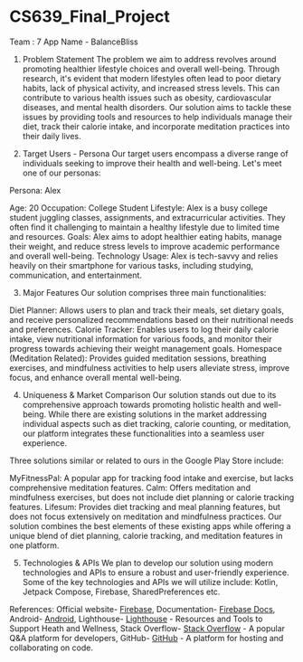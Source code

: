 # CS639_Final_Project
Team : 7
App Name - BalanceBliss

1. Problem Statement
The problem we aim to address revolves around promoting healthier lifestyle choices and overall well-being. Through research, it's evident that modern lifestyles often lead to poor dietary habits, lack of physical activity, and increased stress levels. This can contribute to various health issues such as obesity, cardiovascular diseases, and mental health disorders. Our solution aims to tackle these issues by providing tools and resources to help individuals manage their diet, track their calorie intake, and incorporate meditation practices into their daily lives.

2. Target Users - Persona
Our target users encompass a diverse range of individuals seeking to improve their health and well-being. Let's meet one of our personas:

Persona: Alex

Age: 20
Occupation: College Student
Lifestyle: Alex is a busy college student juggling classes, assignments, and extracurricular activities. They often find it challenging to maintain a healthy lifestyle due to limited time and resources.
Goals: Alex aims to adopt healthier eating habits, manage their weight, and reduce stress levels to improve academic performance and overall well-being.
Technology Usage: Alex is tech-savvy and relies heavily on their smartphone for various tasks, including studying, communication, and entertainment.

3. Major Features
Our solution comprises three main functionalities:

Diet Planner: Allows users to plan and track their meals, set dietary goals, and receive personalized recommendations based on their nutritional needs and preferences.
Calorie Tracker: Enables users to log their daily calorie intake, view nutritional information for various foods, and monitor their progress towards achieving their weight management goals.
Homespace (Meditation Related): Provides guided meditation sessions, breathing exercises, and mindfulness activities to help users alleviate stress, improve focus, and enhance overall mental well-being.

4. Uniqueness & Market Comparison
Our solution stands out due to its comprehensive approach towards promoting holistic health and well-being. While there are existing solutions in the market addressing individual aspects such as diet tracking, calorie counting, or meditation, our platform integrates these functionalities into a seamless user experience.

Three solutions similar or related to ours in the Google Play Store include:

MyFitnessPal: A popular app for tracking food intake and exercise, but lacks comprehensive meditation features.
Calm: Offers meditation and mindfulness exercises, but does not include diet planning or calorie tracking features.
Lifesum: Provides diet tracking and meal planning features, but does not focus extensively on meditation and mindfulness practices.
Our solution combines the best elements of these existing apps while offering a unique blend of diet planning, calorie tracking, and meditation features in one platform.

5. Technologies & APIs
We plan to develop our solution using modern technologies and APIs to ensure a robust and user-friendly experience. Some of the key technologies and APIs we will utilize include:
Kotlin, Jetpack Compose, Firebase, SharedPreferences etc.

References:
Official website- [Firebase](https://firebase.google.com/),
Documentation- [Firebase Docs](https://firebase.google.com/docs),
Android- [Android](https://www.android.com/digital-wellbeing/),
Lighthouse- [Lighthouse](https://www.lighthousehw.org/) - Resources and Tools to Support Heath and Wellness,
Stack Overflow- [Stack Overflow](https://stackoverflow.com/) - A popular Q&A platform for developers,
GitHub- [GitHub](https://github.com/) - A platform for hosting and collaborating on code.

